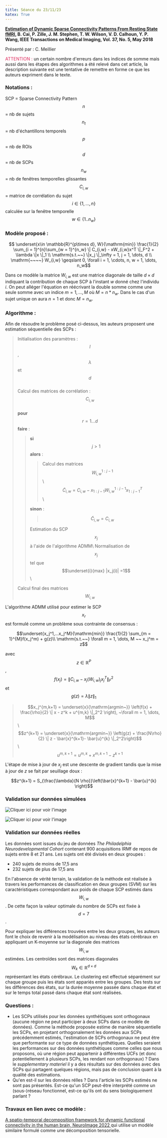```yaml
---
title: Séance du 23/11/23
katex: True
---
```


**[Estimation of Dynamic Sparse Connectivity Patterns From Resting State fMRI](https://www.ncbi.nlm.nih.gov/pmc/articles/PMC7640371/), B. Cai, P. Zille, J. M. Stephen, T. W. Wilson, V. D. Calhoun, Y. P. Wang, IEEE Transactions on Medical Imaging, Vol. 37, No. 5, May 2018**

Présenté par : C. Meillier 

<span style="color: #DF285B"> ATTENTION : </span> un certain nombre d'erreurs dans les indices de somme mais aussi dans les étapes des algorithmes a été relevé dans cet article, la description suivante est une tentative de remettre en forme ce que les auteurs expriment dans le texte. 


### Notations :
SCP = Sparse Connectivity Pattern  
$$n$$ = nb de sujets  
$$n_t$$ = nb d'échantillons temporels   
$$p$$ = nb de ROIs   
$$d$$ = nb de SCPs   
$$n_w$$ = nb de fenêtres temporelles glissantes
$$C_{i,w}$$ = matrice de corrélation du sujet $$i \in \{1,..., n\}$$ calculée sur la fenêtre temporelle $$w \in \{1 .. n_w\}$$




### Modèle proposé :

$$ \underset{x\in \mathbb{R}^{p\times d}, W}{\mathrm{min}} \frac{1}{2} \sum_{i = 1}^{n}\sum_{w = 1}^{n_w} \| C_{i,w} - xW_{i,w}x^T \|_F^2 + \lambda \|x \|_1 \\
\mathrm{s.t.~~} \|x_j \|_\infty = 1, j = 1, \dots, d  \\
\mathrm{~~~~} W_{i,w} \geqslant 0, \forall i = 1, \cdots, n, w = 1, \dots, n_w$$

Dans ce modèle la matrice $W_{i,w}$ est une matrice diagonale de taille $d\times d$ indiquant la contribution de chaque SCP à l'instant $w$ donné chez l'individu $i$. On peut alléger l'équation en réécrivant la double somme comme une seule somme avec un indice $m = 1, \dots, M$ où $M = n*n_w$. Dans le cas d'un sujet unique on aura $n = 1$ et donc $M = n_w$.


### Algorithme : 

Afin de résoudre le problème posé ci-dessus, les auteurs proposent une estimation séquentielle des SCPs : 

> Initialisation des paramètres : $$l$$, $$\lambda$$ et $$d$$   
> Calcul des matrices de corrélation : $$C_{i,w}$$  
> **pour**  $$r = 1 ... d$$ **faire** :  
> > **si** $$j > 1$$ **alors** :
> > > Calcul des matrices $$W_{i,w}^{1:j-1}$$\\
> > > $$\tilde{C}_{i,w} = C_{i,w} - x_{1:j-1}W_{i,w}^{1:j-1}x_{1:j-1}^T$$\\
> > 
> > **sinon** : 
> > > $$\tilde{C}_{i,w} = C_{i,w}$$
> >       
> > Estimation du SCP $$x_j$$ à l'aide de l'algorithme ADMM\\
> > Normalisation de $$x_j$$ tel que $$\underset{i}{max} |x_j(i)| =1$$\\
> 
> Calcul final des matrices $$W_{i,w}$$   



L'algorithme ADMM utilisé pour estimer le SCP $$x_r$$ est formulé comme un problème sous contrainte de consensus : 

$$\underset{x_j^1,...x_j^M}{\mathrm{min}} \frac{1}{2} \sum_{m = 1}^{M}f(x_j^m) + g(z)\\
\mathrm{s.t.~~} \forall m = 1, \dots, M ~~ x_j^m = z$$  

avec $$z\in \mathbb{R}^{P}$$, $$f(x_j) = \| C_{i,w} - x_j(W_{i,w})_jx_j^T \|_F^2 $$ et $$g(z) = \lambda\|z\|_1 $$


> $$x_j^{m,k+1} = \underset{x}{\mathrm{argmin~}} \left(f(x) + \frac{\rho}{2} \| x - z^k + u^{m,k} \|_2^2 \right), ~\forall m = 1, \dots, M$$   \\
> $$z^{k+1} = \underset{x}{\mathrm{argmin~}} \left(g(z) + \frac{N\rho}{2} \| z - \bar{x}^{k+1}- \bar{u}^{k} \|_2^2\right)$$    \\
> $$u^{m,k+1} = u^{m, k} + x^{m, k+1} - z^{k+1}$$     

L'étape de mise à jour de $x_j$ est une descente de gradient tandis que la mise à jour de $z$ se fait par seuillage doux :

$$z^{k+1} = S_{\frac{\lambda}{N \rho}}\left(\bar{x}^{k+1} -  \bar{u}^{k}  \right)$$ 

### Validation sur données simulées 

![Cliquer ici pour voir l'image](fig2.png "Données simulées avec 3 SCPs")

![Cliquer ici pour voir l'image](fig3.png "Résultats SCPs estimés et activité temporelle associée")





### Validation sur données réelles

Les données  sont issues du jeu de données *The Philadelphia Neurodevelopmental Cohort*  contenant 900 acquisitions IRMf de repos de sujets entre 8 et 21 ans. Les sujets ont été divisés en deux groupes : 
* 240 sujets de moins de 17,5 ans
* 232 sujets de plus de 17,5 ans


En l'absence de vérité terrain, la validation de la méthode est réalisée à travers les performances de classification en deux groupes (SVM) sur les caractéristiques correspondant aux poids de chaque SCP estimés dans $$W_{i,w}$$. De cette façon la valeur optimale du nombre de SCPs est fixée à $$d = 7$$. 

Pour expliquer les différences trouvées entre les deux groupes, les auteurs font le choix de revenir à la modélisation au niveau des états cérébraux en appliquant un K-moyenne sur la diagonale des matrices $$W_{i,w}$$ estimées. Les centroïdes sont des matrices diagonales $$W_k \in\mathbb{R}^{d\times d}$$ représentant les états cérébraux. Le clustering est effectué séparément sur chaque groupe puis les états sont appariés entre les groupes. Des tests sur les différences des états, sur la durée moyenne passée dans chaque état et sur le temps total passé dans chaque état sont réalisées. 

### Questions : 
* Les SCPs utilisés pour les données synthétiques sont orthogonaux (aucune région ne peut participer à deux SCPs dans ce modèle de données). Comme la méthode proposée estime de manière séquentielle les SCPs, en projetant orthogonalement les données aux SCPs précédemment estimés, l'estimation de SCPs orthogonaux ne peut être que performante sur ce type de données synthétiques. Quelles seraient les performances sur des données synthétiques comme celles que nous proposons, où une région peut appartenir à différentes UCFs (et donc potentiellement à plusieurs SCPs, les rendant non orthogonaux) ? Dans le *supplementary materiel* il y a des résultats sur des données avec des SCPs qui partagent quelques régions, mais pas de conclusion quant à la qualité des estimations. 
* Qu'en est-il sur les données rélles ? Dans l'article les SCPs estimés ne sont pas présentés. Est-ce qu'un SCP peut-être interprété comme un (sous-)réseau fonctionnel, est-ce qu'ils ont du sens biologiquement parlant ? 

### Travaux en lien avec ce modèle :
[ A spatio-temporal decomposition framework for dynamic functional connectivity in the human brain, NeuroImage 2022 ](https://www.sciencedirect.com/science/article/pii/S1053811922007339/pdf) qui utilise un modèle similaire formulé comme une décomposition tensorielle.
